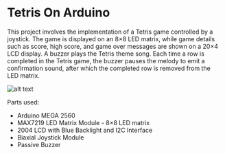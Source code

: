 # Tetris On Arduino

This project involves the implementation of a Tetris game controlled by a joystick. The game is displayed on an 8×8 LED matrix, while game details such as score, high score, and game over messages are shown on a 20×4 LCD display. A buzzer plays the Tetris theme song. Each time a row is completed in the Tetris game, the buzzer pauses the melody to emit a confirmation sound, after which the completed row is removed from the LED matrix.

![alt text](https://ocw.cs.pub.ro/courses/_media/pm/prj2024/fgul/andra_vlad_schematic_corect_2.png?cache=&w=900&h=415&tok=9a19fa)

Parts used:

- Arduino MEGA 2560
- MAX7219 LED Matrix Module - 8×8 LED matrix
- 2004 LCD with Blue Backlight and I2C Interface
- Biaxial Joystick Module
- Passive Buzzer

